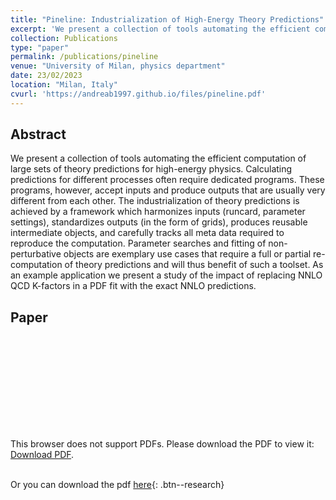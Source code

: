 ```yaml
---
title: "Pineline: Industrialization of High-Energy Theory Predictions"
excerpt: 'We present a collection of tools automating the efficient computation of large sets of theory predictions for high-energy physics. Calculating predictions for different processes often require dedicated programs. These programs, however, accept inputs and produce outputs that are usually very different from each other. The industrialization of theory predictions is achieved by a framework which harmonizes inputs (runcard, parameter settings), standardizes outputs (in the form of grids), produces reusable intermediate objects, and carefully tracks all meta data required to reproduce the computation. Parameter searches and fitting of non-perturbative objects are exemplary use cases that require a full or partial re-computation of theory predictions and will thus benefit of such a toolset. As an example application we present a study of the impact of replacing NNLO QCD K-factors in a PDF fit with the exact NNLO predictions.'
collection: Publications
type: "paper"
permalink: /publications/pineline
venue: "University of Milan, physics department"
date: 23/02/2023
location: "Milan, Italy"
cvurl: 'https://andreab1997.github.io/files/pineline.pdf'
---
```


Abstract
--------

We present a collection of tools automating the efficient computation of large sets of theory predictions for high-energy physics. Calculating predictions for different processes often require dedicated programs. These programs, however, accept inputs and produce outputs that are usually very different from each other. The industrialization of theory predictions is achieved by a framework which harmonizes inputs (runcard, parameter settings), standardizes outputs (in the form of grids), produces reusable intermediate objects, and carefully tracks all meta data required to reproduce the computation. Parameter searches and fitting of non-perturbative objects are exemplary use cases that require a full or partial re-computation of theory predictions and will thus benefit of such a toolset. As an example application we present a study of the impact of replacing NNLO QCD K-factors in a PDF fit with the exact NNLO predictions.

Paper
-----


<object data="https://andreab1997.github.io/files/pineline.pdf" type="application/pdf" width="700px" height="700px">
    <embed src="https://andreab1997.github.io/files/pineline.pdf">
        <p>This browser does not support PDFs. Please download the PDF to view it: <a href="https://andreab1997.github.io/files/pineline.pdf">Download PDF</a>.</p>
    </embed>
</object>


\
Or you can download the pdf [here](https://andreab1997.github.io/files/pineline.pdf){: .btn--research}
